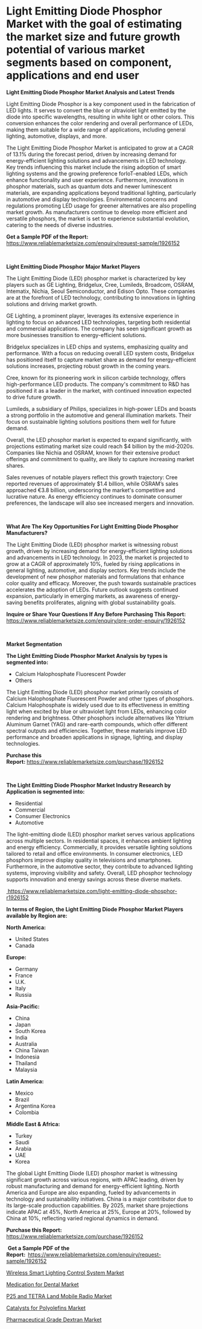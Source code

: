 <p><h1>Light Emitting Diode Phosphor Market with the goal of estimating the market size and future growth potential of various market segments based on component, applications and end user</h1></p><p><strong>Light Emitting Diode Phosphor Market Analysis and Latest Trends</strong></p>
<p><p>Light Emitting Diode Phosphor is a key component used in the fabrication of LED lights. It serves to convert the blue or ultraviolet light emitted by the diode into specific wavelengths, resulting in white light or other colors. This conversion enhances the color rendering and overall performance of LEDs, making them suitable for a wide range of applications, including general lighting, automotive, displays, and more.</p><p>The Light Emitting Diode Phosphor Market is anticipated to grow at a CAGR of 13.1% during the forecast period, driven by increasing demand for energy-efficient lighting solutions and advancements in LED technology. Key trends influencing this market include the rising adoption of smart lighting systems and the growing preference forIoT-enabled LEDs, which enhance functionality and user experience. Furthermore, innovations in phosphor materials, such as quantum dots and newer luminescent materials, are expanding applications beyond traditional lighting, particularly in automotive and display technologies. Environmental concerns and regulations promoting LED usage for greener alternatives are also propelling market growth. As manufacturers continue to develop more efficient and versatile phosphors, the market is set to experience substantial evolution, catering to the needs of diverse industries.</p></p>
<p><strong>Get a Sample PDF of the Report:&nbsp;</strong> <a href="https://www.reliablemarketsize.com/enquiry/request-sample/1926152?utm_campaign=1286&utm_medium=2&utm_source=Github&utm_content=ia&utm_term=25102024&utm_id=light-emitting-diode-phosphor">https://www.reliablemarketsize.com/enquiry/request-sample/1926152</a></p>
<p>&nbsp;</p>
<p><strong>Light Emitting Diode Phosphor Major Market Players</strong></p>
<p><p>The Light Emitting Diode (LED) phosphor market is characterized by key players such as GE Lighting, Bridgelux, Cree, Lumileds, Broadcom, OSRAM, Intematix, Nichia, Seoul Semiconductor, and Edison Opto. These companies are at the forefront of LED technology, contributing to innovations in lighting solutions and driving market growth.</p><p>GE Lighting, a prominent player, leverages its extensive experience in lighting to focus on advanced LED technologies, targeting both residential and commercial applications. The company has seen significant growth as more businesses transition to energy-efficient solutions.</p><p>Bridgelux specializes in LED chips and systems, emphasizing quality and performance. With a focus on reducing overall LED system costs, Bridgelux has positioned itself to capture market share as demand for energy-efficient solutions increases, projecting robust growth in the coming years.</p><p>Cree, known for its pioneering work in silicon carbide technology, offers high-performance LED products. The company's commitment to R&D has positioned it as a leader in the market, with continued innovation expected to drive future growth. </p><p>Lumileds, a subsidiary of Philips, specializes in high-power LEDs and boasts a strong portfolio in the automotive and general illumination markets. Their focus on sustainable lighting solutions positions them well for future demand.</p><p>Overall, the LED phosphor market is expected to expand significantly, with projections estimating market size could reach $4 billion by the mid-2020s. Companies like Nichia and OSRAM, known for their extensive product offerings and commitment to quality, are likely to capture increasing market shares.</p><p>Sales revenues of notable players reflect this growth trajectory: Cree reported revenues of approximately $1.4 billion, while OSRAM’s sales approached €3.8 billion, underscoring the market's competitive and lucrative nature. As energy efficiency continues to dominate consumer preferences, the landscape will also see increased mergers and innovation.</p></p>
<p>&nbsp;</p>
<p><strong>What Are The Key Opportunities For Light Emitting Diode Phosphor Manufacturers?</strong></p>
<p><p>The Light Emitting Diode (LED) phosphor market is witnessing robust growth, driven by increasing demand for energy-efficient lighting solutions and advancements in LED technology. In 2023, the market is projected to grow at a CAGR of approximately 10%, fueled by rising applications in general lighting, automotive, and display sectors. Key trends include the development of new phosphor materials and formulations that enhance color quality and efficacy. Moreover, the push towards sustainable practices accelerates the adoption of LEDs. Future outlook suggests continued expansion, particularly in emerging markets, as awareness of energy-saving benefits proliferates, aligning with global sustainability goals.</p></p>
<p><strong>Inquire or Share Your Questions If Any Before Purchasing This Report:</strong> <a href="https://www.reliablemarketsize.com/enquiry/pre-order-enquiry/1926152?utm_campaign=1286&utm_medium=2&utm_source=Github&utm_content=ia&utm_term=25102024&utm_id=light-emitting-diode-phosphor">https://www.reliablemarketsize.com/enquiry/pre-order-enquiry/1926152</a></p>
<p>&nbsp;</p>
<p><strong>Market Segmentation</strong></p>
<p><strong>The Light Emitting Diode Phosphor Market Analysis by types is segmented into:</strong></p>
<p><ul><li>Calcium Halophosphate Fluorescent Powder</li><li>Others</li></ul></p>
<p><p>The Light Emitting Diode (LED) phosphor market primarily consists of Calcium Halophosphate Fluorescent Powder and other types of phosphors. Calcium Halophosphate is widely used due to its effectiveness in emitting light when excited by blue or ultraviolet light from LEDs, enhancing color rendering and brightness. Other phosphors include alternatives like Yttrium Aluminum Garnet (YAG) and rare-earth compounds, which offer different spectral outputs and efficiencies. Together, these materials improve LED performance and broaden applications in signage, lighting, and display technologies.</p></p>
<p><strong>Purchase this Report:&nbsp;</strong><a href="https://www.reliablemarketsize.com/purchase/1926152?utm_campaign=1286&utm_medium=2&utm_source=Github&utm_content=ia&utm_term=25102024&utm_id=light-emitting-diode-phosphor">https://www.reliablemarketsize.com/purchase/1926152</a></p>
<p>&nbsp;</p>
<p><strong>The Light Emitting Diode Phosphor Market Industry Research by Application is segmented into:</strong></p>
<p><ul><li>Residential</li><li>Commercial</li><li>Consumer Electronics</li><li>Automotive</li></ul></p>
<p><p>The light-emitting diode (LED) phosphor market serves various applications across multiple sectors. In residential spaces, it enhances ambient lighting and energy efficiency. Commercially, it provides versatile lighting solutions tailored to retail and office environments. In consumer electronics, LED phosphors improve display quality in televisions and smartphones. Furthermore, in the automotive sector, they contribute to advanced lighting systems, improving visibility and safety. Overall, LED phosphor technology supports innovation and energy savings across these diverse markets.</p></p>
<p><a href="https://www.reliablemarketsize.com/light-emitting-diode-phosphor-r1926152?utm_campaign=1286&utm_medium=2&utm_source=Github&utm_content=ia&utm_term=25102024&utm_id=light-emitting-diode-phosphor">&nbsp;https://www.reliablemarketsize.com/light-emitting-diode-phosphor-r1926152</a></p>
<p><strong>In terms of Region, the Light Emitting Diode Phosphor Market Players available by Region are:</strong></p>
<p>
    <p> <strong> North America: </strong>
        <ul>
            <li>United States</li>
            <li>Canada</li>
        </ul>
        </p> 
    <p> <strong> Europe: </strong>
        <ul>
            <li>Germany</li>
            <li>France</li>
            <li>U.K.</li>
            <li>Italy</li>
            <li>Russia</li>
        </ul>
        </p> 
    <p> <strong> Asia-Pacific: </strong>
        <ul>
            <li>China</li>
            <li>Japan</li>
            <li>South Korea</li>
            <li>India</li>
            <li>Australia</li>
            <li>China Taiwan</li>
            <li>Indonesia</li>
            <li>Thailand</li>
            <li>Malaysia</li>
        </ul>
        </p> 
    <p> <strong> Latin America: </strong>
        <ul>
            <li>Mexico</li>
            <li>Brazil</li>
            <li>Argentina Korea</li>
            <li>Colombia</li>
        </ul>
        </p> 
    <p> <strong> Middle East & Africa: </strong>
        <ul>
            <li>Turkey</li>
            <li>Saudi</li>
            <li>Arabia</li>
            <li>UAE</li>
            <li>Korea</li>
        </ul>
    </p>
    </p>
<p><p>The global Light Emitting Diode (LED) phosphor market is witnessing significant growth across various regions, with APAC leading, driven by robust manufacturing and demand for energy-efficient lighting. North America and Europe are also expanding, fueled by advancements in technology and sustainability initiatives. China is a major contributor due to its large-scale production capabilities. By 2025, market share projections indicate APAC at 45%, North America at 25%, Europe at 20%, followed by China at 10%, reflecting varied regional dynamics in demand.</p></p>
<p><strong>Purchase this Report: </strong><a href="https://www.reliablemarketsize.com/purchase/1926152?utm_campaign=1286&utm_medium=2&utm_source=Github&utm_content=ia&utm_term=25102024&utm_id=light-emitting-diode-phosphor">https://www.reliablemarketsize.com/purchase/1926152</a></p>
<p>&nbsp;<strong>Get a Sample PDF of the Report:&nbsp;&nbsp;</strong><a href="https://www.reliablemarketsize.com/enquiry/request-sample/1926152?utm_campaign=1286&utm_medium=2&utm_source=Github&utm_content=ia&utm_term=25102024&utm_id=light-emitting-diode-phosphor">https://www.reliablemarketsize.com/enquiry/request-sample/1926152</a></p>
<p><strong></strong></p>
<p><p><a href="https://github.com/vimar16th/Market-Research-Report-List-6/blob/main/wireless-smart-lighting-control-system-market.md?utm_campaign=1286&utm_medium=2&utm_source=Github&utm_content=ia&utm_term=25102024&utm_id=light-emitting-diode-phosphor">Wireless Smart Lighting Control System Market</a></p><p><a href="https://www.linkedin.com/pulse/global-medication-dental-market-focus-product-type-opioidnsaidotc-fyf5f?utm_campaign=1286&utm_medium=2&utm_source=Github&utm_content=ia&utm_term=25102024&utm_id=light-emitting-diode-phosphor">Medication for Dental Market</a></p><p><a href="https://www.linkedin.com/pulse/evolution-p25-tetra-land-mobile-radio-market-key-shifts-from-7tdzf?utm_campaign=1286&utm_medium=2&utm_source=Github&utm_content=ia&utm_term=25102024&utm_id=light-emitting-diode-phosphor">P25 and TETRA Land Mobile Radio Market</a></p><p><a href="https://www.linkedin.com/pulse/catalysts-polyolefins-market-segmentation-applications-types-ikkuf?utm_campaign=1286&utm_medium=2&utm_source=Github&utm_content=ia&utm_term=25102024&utm_id=light-emitting-diode-phosphor">Catalysts for Polyolefins Market</a></p><p><a href="https://www.linkedin.com/pulse/competitive-intelligence-pharmaceutical-grade-dextran-market-nefrf?utm_campaign=1286&utm_medium=2&utm_source=Github&utm_content=ia&utm_term=25102024&utm_id=light-emitting-diode-phosphor">Pharmaceutical Grade Dextran Market</a></p></p>